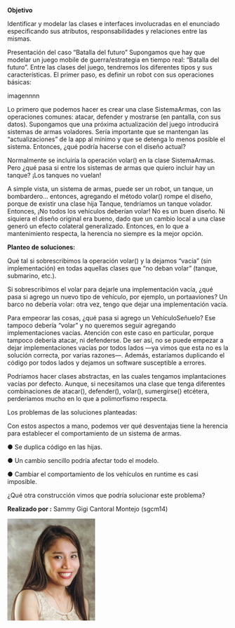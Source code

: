 
**Objetivo**

Identificar y modelar las clases e interfaces involucradas en el enunciado especificando sus
atributos, responsabilidades y relaciones entre las mismas.

Presentación del caso “Batalla del futuro”
Supongamos que hay que modelar un juego mobile de guerra/estrategia en tiempo real:
“Batalla del futuro”. Entre las clases del juego, tendremos los diferentes tipos y sus
características. El primer paso, es definir un robot con sus operaciones básicas:

imagennnn

Lo primero que podemos hacer es crear una clase SistemaArmas, con las operaciones
comunes: atacar, defender y mostrarse (en pantalla, con sus datos). Supongamos que una
próxima actualización del juego introducirá sistemas de armas voladores. Sería
importante que se mantengan las “actualizaciones” de la app al mínimo y que se detenga lo
menos posible el sistema. Entonces, ¿qué podría hacerse con el diseño actual?

Normalmente se incluiría la operación volar() en la clase SistemaArmas. Pero ¿qué pasa si
entre los sistemas de armas que quiero incluir hay un tanque? ¡Los tanques no vuelan!

A simple vista, un sistema de armas, puede ser un robot, un tanque, un bombardero...
entonces, agregando el método volar() rompe el diseño, porque de existir una clase hija
Tanque, tendríamos un tanque volador. Entonces, ¡No todos los vehículos deberían volar! No
es un buen diseño. Ni siquiera el diseño original era bueno, dado que un cambio local a una
clase generó un efecto colateral generalizado.
Entonces, en lo que a mantenimiento respecta, la herencia no siempre es la mejor opción.

**Planteo de soluciones:**

Qué tal si sobrescribimos la operación volar() y la dejamos “vacía” (sin implementación) en
todas aquellas clases que “no deban volar” (tanque, submarino, etc.).

Si sobrescribimos el volar para dejarle una implementación vacía, ¿qué pasa si agrego un
nuevo tipo de vehículo, por ejemplo, un portaaviones? Un barco no debería volar: otra vez,
tengo que dejar una implementación vacía.

Para empeorar las cosas, ¿qué pasa si agrego un VehículoSeñuelo? Ese tampoco debería
“volar” y no queremos seguir agregando implementaciones vacías. Atención con este caso en
particular, porque tampoco debería atacar, ni defenderse. De ser así, no se puede empezar a
dejar implementaciones vacías por todos lados —ya vimos que esta no es la solución correcta,
por varias razones—. Además, estaríamos duplicando el código por todos lados y dejamos un
software susceptible a errores.

Podríamos hacer clases abstractas, en las cuales tengamos implantaciones vacías por defecto.
Aunque, si necesitamos una clase que tenga diferentes combinaciones de atacar(), defender(),
volar(), sumergirse() etcétera, perderíamos mucho en lo que a polimorfismo respecta.

Los problemas de las soluciones planteadas:

Con estos aspectos a mano, podemos ver qué desventajas tiene la herencia para establecer
el comportamiento de un sistema de armas.

● Se duplica código en las hijas.

● Un cambio sencillo podría afectar todo el modelo.

● Cambiar el comportamiento de los vehículos en runtime es casi imposible.

¿Qué otra construcción vimos que podría solucionar este problema?

**Realizado por :** Sammy Gigi Cantoral Montejo (sgcm14)

<img src ="https://raw.githubusercontent.com/sgcm14/sgcm14/main/sammy.jpg" width="200">
